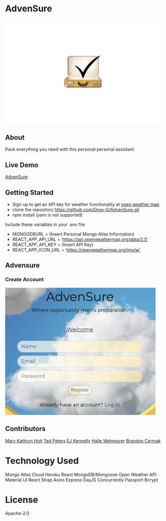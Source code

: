 # AdvenSure 
<img src= "client/src/assets/image/suitcase.png">

## About
Pack everything you need with this personal personal assistant.

## Live Demo
[AdvenSure](https://advensurez.herokuapp.com/)

## Getting Started
- Sign up to get an API key for weather functionality at [open weather map]("https://home.openweathermap.org/users/sign_up")
- clone the repository https://github.com/Drop-G/AdvenSure.git
- npm install (yarn is not supported)

Include these variables in your .env file 

* MONGODBURL = (Insert Personal Mongo Atlas Information)
* REACT_APP_API_URL = ‘https://api.openweathermap.org/data/2.5’
* REACT_APP_API_KEY = (Insert API Key)
* REACT_APP_ICON_URL = ‘https://openweathermap.org/img/w’

## Advensure 

### Create Account
<img src= "client/src/assets/image/register.png">

## Contributors
[Mary Kathryn Holt](https://github.com/MaryKathryn0)
[Ted Peters](https://github.com/Drop-G)
[EJ Kennelly](https://github.com/ejkennelly)
[Halle Wehmeyer](https://github.com/hallewehmeyer)
[Brandon Cermak](https://github.com/bcermak)

# Technology Used
Mongo Atlas Cloud
Heroku
React
MongoDB/Mongoose
Open Weather API
Material UI
React Strap
Axios
Express
DayJS
Concurrently
Passport
Bcrypt

# License
Apache-2.0
